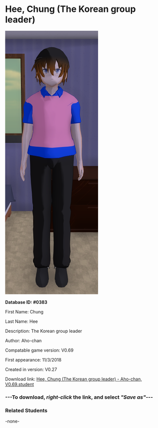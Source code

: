 # Hee, Chung (The Korean group leader)

<img src="../../Files/Images/Hee, Chung (The Korean group leader).png" title="Hee, Chung (The Korean group leader) - Aho-chan, V0.69">

**Database ID: #0383**

First Name: Chung

Last Name: Hee

Description: The Korean group leader

Author: Aho-chan

Compatable game version: V0.69

First appearance: 11/3/2018

Created in version: V0.27

Download link: <a href="https://raw.githubusercontent.com/Arbiter1223/Daigaku-Gurashi-Custom-Students/master/Files/Student%20Files/Hee%2C%20Chung%20(The%20Korean%20group%20leader)%20-%20Aho-chan%2C%20V0.69.student">Hee, Chung (The Korean group leader) - Aho-chan, V0.69.student</a>

### ---**To download, _right-click_ the link, and select _"Save as"_**---

### Related Students

-none-
